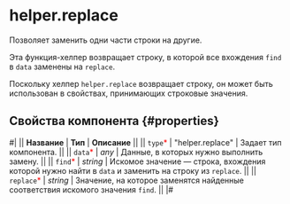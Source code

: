 # helper.replace

Позволяет заменить одни части строки на другие.

Эта функция-хелпер возвращает строку, в которой все вхождения `find` в `data` заменены на `replace`.

Поскольку хелпер `helper.replace` возвращает строку, он может быть использован в свойствах, принимающих строковые значения.

## Свойства компонента {#properties}

#|
|| **Название** | **Тип** | **Описание** ||
|| `type`<span style="color: red">\*</span> | "helper.replace" | Задает тип компонента. ||
|| `data`<span style="color: red">\*</span> | _any_ | Данные, в которых нужно выполнить замену.
||
|| `find`<span style="color: red">\*</span> | _string_ | Искомое значение — строка, вхождения которой нужно найти в `data` и заменить на строку из `replace`. ||
|| `replace`<span style="color: red">\*</span> | _string_ | Значение, на которое заменятся найденные соответствия искомого значения `find`. ||
|#
